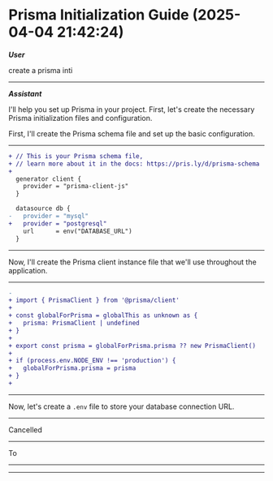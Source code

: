 <!-- Generated by SpecStory -->

# Prisma Initialization Guide (2025-04-04 21:42:24)

_**User**_

create a prisma inti

---

_**Assistant**_

I'll help you set up Prisma in your project. First, let's create the necessary Prisma initialization files and configuration.

First, I'll create the Prisma schema file and set up the basic configuration.

---

```diff
+ // This is your Prisma schema file,
+ // learn more about it in the docs: https://pris.ly/d/prisma-schema
+
  generator client {
    provider = "prisma-client-js"
  }

  datasource db {
-   provider = "mysql"
+   provider = "postgresql"
    url      = env("DATABASE_URL")
  }
```

---

Now, I'll create the Prisma client instance file that we'll use throughout the application.

---

```diff
-
+ import { PrismaClient } from '@prisma/client'
+
+ const globalForPrisma = globalThis as unknown as {
+   prisma: PrismaClient | undefined
+ }
+
+ export const prisma = globalForPrisma.prisma ?? new PrismaClient()
+
+ if (process.env.NODE_ENV !== 'production') {
+   globalForPrisma.prisma = prisma
+ }
+
```

---

Now, let's create a `.env` file to store your database connection URL.

---

Cancelled

---

To

---

---
